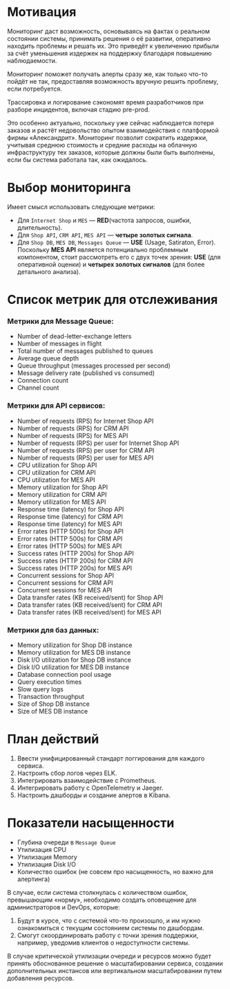 # Мотивация

Мониторинг даст возможность, основываясь на фактах о реальном состоянии системы, принимать решения о её развитии, оперативно находить проблемы и решать их. Это приведёт к увеличению прибыли за счёт уменьшения издержек на поддержку благодаря повышению наблюдаемости.

Мониторинг поможет получать алерты сразу же, как только что-то пойдёт не так, предоставляя возможность вручную решить проблему, если потребуется.

Трассировка и логирование сэкономят время разработчиков при разборе инцидентов, включая стадию pre-prod.

Это особенно актуально, поскольку уже сейчас наблюдается потеря заказов и растёт недовольство опытом взаимодействия с платформой фирмы «Александрит». Мониторинг позволит сократить издержки, учитывая среднюю стоимость и средние расходы на облачную инфраструктуру тех заказов, которые должны были быть выполнены, если бы система работала так, как ожидалось.

# Выбор мониторинга

Имеет смысл использовать следующие метрики:

- Для `Internet Shop` и `MES` — **RED**(частота запросов, ошибки, длительность).
- Для `Shop API`, `CRM API`, `MES API` — **четыре золотых сигнала**.
- Для `Shop DB`, `MES DB`, `Messages Queue` — **USE** (Usage, Satiraton, Error). Поскольку **MES API** является потенциально проблемным компонентом, стоит рассмотреть его с двух точек зрения: **USE** (для оперативной оценки) и **четырех золотых сигналов** (для более детального анализа).

# Список метрик для отслеживания

### Метрики для Message Queue:
- Number of dead-letter-exchange letters
- Number of messages in flight
- Total number of messages published to queues
- Average queue depth
- Queue throughput (messages processed per second)
- Message delivery rate (published vs consumed)
- Connection count
- Channel count

### Метрики для API сервисов:
- Number of requests (RPS) for Internet Shop API
- Number of requests (RPS) for CRM API
- Number of requests (RPS) for MES API
- Number of requests (RPS) per user for Internet Shop API
- Number of requests (RPS) per user for CRM API
- Number of requests (RPS) per user for MES API
- CPU utilization for Shop API
- CPU utilization for CRM API
- CPU utilization for MES API
- Memory utilization for Shop API
- Memory utilization for CRM API
- Memory utilization for MES API
- Response time (latency) for Shop API
- Response time (latency) for CRM API
- Response time (latency) for MES API
- Error rates (HTTP 500s) for Shop API
- Error rates (HTTP 500s) for CRM API
- Error rates (HTTP 500s) for MES API
- Success rates (HTTP 200s) for Shop API
- Success rates (HTTP 200s) for CRM API
- Success rates (HTTP 200s) for MES API
- Concurrent sessions for Shop API
- Concurrent sessions for CRM API
- Concurrent sessions for MES API
- Data transfer rates (KB received/sent) for Shop API
- Data transfer rates (KB received/sent) for CRM API
- Data transfer rates (KB received/sent) for MES API

### Метрики для баз данных:
- Memory utilization for Shop DB instance
- Memory utilization for MES DB instance
- Disk I/O utilization for Shop DB instance
- Disk I/O utilization for MES DB instance
- Database connection pool usage
- Query execution times
- Slow query logs
- Transaction throughput
- Size of Shop DB instance
- Size of MES DB instance


# План действий

1. Ввести унифицированный стандарт логгирования для каждого сервиса.
1. Настроить сбор логов через ELK.
1. Интегрировать взаимодействие с Prometheus.
1. Интегрировать работу с OpenTelemetry и Jaeger.
1. Настроить дашборды и создание алертов в Kibana.


# Показатели насыщенности

- Глубина очереди в `Message Queue`
- Утилизация CPU
- Утилизация Memory
- Утилизация Disk I/O
- Количество ошибок (не совсем про насыщенность, но важно для алертинга)

В случае, если система столкнулась с количеством ошибок, превышающим «норму», необходимо создать оповещение для администраторов и DevOps, которые:

1. Будут в курсе, что с системой что-то произошло, и им нужно ознакомиться с текущим состоянием системы по дашбордам.
1. Смогут скоординировать работу с точки зрения поддержки, например, уведомив клиентов о недоступности системы.

В случае критической утилизации очереди и ресурсов можно будет принять обоснованное решение о масштабировании сервиса, создании дополнительных инстансов или вертикальном масштабировании путем добавления ресурсов.